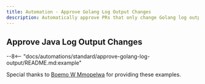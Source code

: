 ```yaml
---
title: Automation - Approve Golang Log Output Changes
description: Automatically approve PRs that only change Golang log output.
---
```


## Approve Java Log Output Changes

--8<-- "docs/automations/standard/approve-golang-log-output/README.md:example"

Special thanks to [Boemo W Mmopelwa](https://github.com/xTrilton) for providing these examples.
